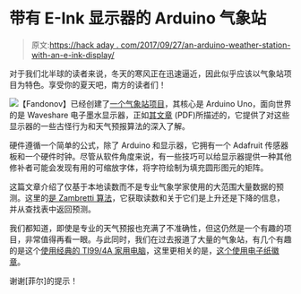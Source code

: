 # 带有 E-Ink 显示器的 Arduino 气象站

> 原文:[https://hack aday . com/2017/09/27/an-arduino-weather-station-with-an-e-ink-display/](https://hackaday.com/2017/09/27/an-arduino-weather-station-with-an-e-ink-display/)

对于我们北半球的读者来说，冬天的寒风正在迅速逼近，因此似乎应该以气象站项目为特色。享受你的夏天吧，南方的读者们！

![](../Images/fec665c307633743ffae074820ccc0f6.png)【Fandonov】已经创建了[一个气象站项目](https://github.com/fandonov/weatherstation)，其核心是 Arduino Uno，面向世界的是 Waveshare 电子墨水显示器，正如[其文章](https://github.com/fandonov/weatherstation/blob/master/english_description.pdf) (PDF)所描述的，它提供了对这些显示器的一些古怪行为和天气预报算法的深入了解。

硬件遵循一个简单的公式，除了 Arduino 和显示器，它拥有一个 Adafruit 传感器板和一个硬件时钟。尽管从软件角度来说，有一些技巧可以给显示器提供一种其他修补者可能会发现有用的可缩放字体，将字符绘制为填充圆形图元的矩阵。

这篇文章介绍了仅基于本地读数而不是专业气象学家使用的大范围大量数据的预测。这里的[是 Zambretti 算法](https://web.archive.org/web/20110610213848/http://www.meteormetrics.com/zambretti.htm)，它获取读数和关于它们是上升还是下降的信息，并从查找表中返回预测。

我们都知道，即使是专业的天气预报也充满了不准确性，但这仍然是一个有趣的项目，非常值得再看一眼。与此同时，我们在过去报道了大量的气象站，有几个有趣的是这个[使用经典的 TI99/4A 家用电脑](https://hackaday.com/2017/04/30/ti-994a-weather-station/)，这里更相关的是，[这个使用电子纸徽章](https://hackaday.com/2014/01/08/from-epaper-badge-to-weather-station/)。

谢谢[菲尔]的提示！